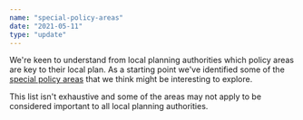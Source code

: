 ```yaml
---
name: "special-policy-areas"
date: "2021-05-11"
type: "update"
---
```


We're keen to understand from local planning authorities which policy areas are key to their local plan. As a starting point we've identified some of the [special policy areas](/list-of-special-policy-areas) that we think might be interesting to explore.

This list isn't exhaustive and some of the areas may not apply to be considered important to all local planning authorities.